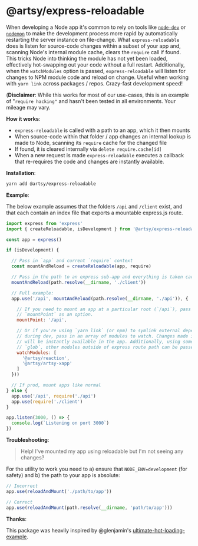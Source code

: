 # @artsy/express-reloadable

When developing a Node app it's common to rely on tools like [`node-dev`](https://github.com/fgnass/node-dev) or [`nodemon`](https://github.com/remy/nodemon) to make the development process more rapid by automatically restarting the server instance on file-change. What `express-reloadable` does is listen for source-code changes within a subset of your app and, scanning Node's internal module cache, clears the `require` call if found. This tricks Node into thinking the module has not yet been loaded, effectively hot-swapping out your code without a full restart. Additionally, when the `watchModules` option is passed, `express-reloadable` will listen for changes to NPM module code and reload on change. Useful when working with `yarn link` across packages / repos. Crazy-fast development speed!

(**Disclaimer**: While this works for most of our use-cases, this is an example of "`require hacking"` and hasn't been tested in all environments. Your mileage may vary.

**How it works**:
- `express-reloadable` is called with a path to an app, which it then mounts
- When source-code within that folder / app changes an internal lookup is made to Node, scanning its `require` cache for the changed file
- If found, it is cleared internally via `delete require.cache[id]`
- When a new request is made `express-reloadable` executes a callback that re-requires the code and changes are instantly available.

**Installation**:

```sh
yarn add @artsy/express-reloadable
```

**Example**:

The below example assumes that the folders `/api` and `/client` exist, and that each contain an index file that exports a mountable express.js route.

```js
import express from 'express'
import { createReloadable, isDevelopment } from '@artsy/express-reloadable'

const app = express()

if (isDevelopment) {

  // Pass in `app` and current `require` context
  const mountAndReload = createReloadable(app, require)

  // Pass in the path to an express sub-app and everything is taken care of
  mountAndReload(path.resolve(__dirname, './client'))

  // Full example:
  app.use('/api', mountAndReload(path.resolve(__dirname, './api')), {

    // If you need to mount an app at a particular root (`/api`), pass in
    // `mountPoint` as an option.
    mountPoint: '/api',

    // Or if you're using `yarn link` (or npm) to symlink external dependencies
    // during dev, pass in an array of modules to watch. Changes made internally
    // will be instantly available in the app. Additionally, using something like 
    // `glob`, other modules outside of express route path can be passed.
    watchModules: [
      '@artsy/reaction',
      '@artsy/artsy-xapp'
    ]
  }))

  // If prod, mount apps like normal
} else {
  app.use('/api', require('./api')
  app.use(require('./client')
}

app.listen(3000, () => {
  console.log(`Listening on port 3000`)
})
```

**Troubleshooting**:

> Help! I've mounted my app using reloadable but I'm not seeing any changes?

For the utility to work you need to a) ensure that `NODE_ENV=development` (for safety) and b) the path to your app is absolute:

```js
// Incorrect
app.use(reloadAndMount('./path/to/app'))

// Correct 
app.use(reloadAndMount(path.resolve(__dirname, 'path/to/app')))
```

**Thanks**:

This package was heavily inspired by @glenjamin's [ultimate-hot-loading-example](https://github.com/glenjamin/ultimate-hot-reloading-example).
